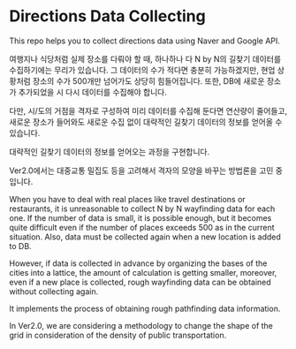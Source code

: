 # Directions Data Collecting
 This repo helps you to collect directions data using Naver and Google API.

 여행지나 식당처럼 실제 장소를 다뤄야 할 때, 하나하나 다 N by N의 길찾기 데이터를 수집하기에는 무리가 있습니다.
 그 데이터의 수가 적다면 충분히 가능하겠지만, 현업 상황처럼 장소의 수가 500개만 넘어가도 상당히 힘들어집니다.
 또한, DB에 새로운 장소가 추가되었을 시 다시 데이터를 수집해야 합니다.

 다만, 시/도의 거점을 격자로 구성하여 미리 데이터를 수집해 둔다면 연산량이 줄어들고,
 새로운 장소가 들어와도 새로운 수집 없이 대략적인 길찾기 데이터의 정보를 얻어올 수 있습니다.

 대략적인 길찾기 데이터의 정보를 얻어오는 과정을 구현합니다.

 Ver2.0에서는 대중교통 밀집도 등을 고려해서 격자의 모양을 바꾸는 방법론을 고민 중입니다.

 When you have to deal with real places like travel destinations or restaurants, it is unreasonable to collect N by N wayfinding data for each one.
 If the number of data is small, it is possible enough, but it becomes quite difficult even if the number of places exceeds 500 as in the current situation.
 Also, data must be collected again when a new location is added to DB.

 However, if data is collected in advance by organizing the bases of the cities into a lattice, the amount of calculation is getting smaller, 
 moreover, even if a new place is collected, rough wayfinding data can be obtained without collecting again.

 It implements the process of obtaining rough pathfinding data information.

 In Ver2.0, we are considering a methodology to change the shape of the grid in consideration of the density of public transportation.